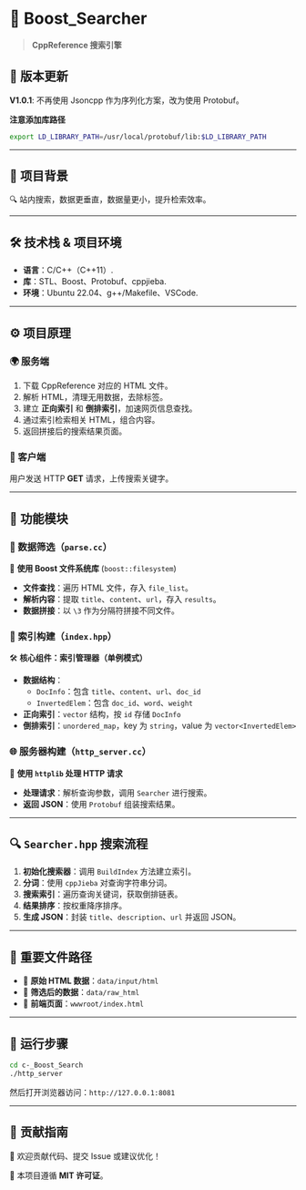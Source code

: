 # 🚀 Boost_Searcher

> **CppReference 搜索引擎**

## 🌟 版本更新
**V1.0.1**: 不再使用 Jsoncpp 作为序列化方案，改为使用 Protobuf。

**注意添加库路径**
```bash
export LD_LIBRARY_PATH=/usr/local/protobuf/lib:$LD_LIBRARY_PATH
```

---

## 📌 项目背景
🔍 站内搜索，数据更垂直，数据量更小，提升检索效率。

---

## 🛠 技术栈 & 项目环境
- **语言**：C/C++（C++11）.
- **库**：STL、Boost、Protobuf、cppjieba.
- **环境**：Ubuntu 22.04、g++/Makefile、VSCode.

---

## ⚙️ 项目原理

### 🌍 服务端
1. 下载 CppReference 对应的 HTML 文件。
2. 解析 HTML，清理无用数据，去除标签。
3. 建立 **正向索引** 和 **倒排索引**，加速网页信息查找。
4. 通过索引检索相关 HTML，组合内容。
5. 返回拼接后的搜索结果页面。

### 👤 客户端
用户发送 HTTP **GET** 请求，上传搜索关键字。

---

## 🔧 功能模块

### 📜 数据筛选（`parse.cc`）
📂 **使用 Boost 文件系统库** (`boost::filesystem`)
- **文件查找**：遍历 HTML 文件，存入 `file_list`。
- **解析内容**：提取 `title`、`content`、`url`，存入 `results`。
- **数据拼接**：以 `\3` 作为分隔符拼接不同文件。

### 📖 索引构建（`index.hpp`）
🛠 **核心组件：索引管理器（单例模式）**
- **数据结构**：
  - `DocInfo`：包含 `title`、`content`、`url`、`doc_id`
  - `InvertedElem`：包含 `doc_id`、`word`、`weight`
- **正向索引**：`vector` 结构，按 `id` 存储 `DocInfo`
- **倒排索引**：`unordered_map`，key 为 `string`，value 为 `vector<InvertedElem>`

### 🌐 服务器构建（`http_server.cc`）
🔗 **使用 `httplib` 处理 HTTP 请求**
- **处理请求**：解析查询参数，调用 `Searcher` 进行搜索。
- **返回 JSON**：使用 `Protobuf` 组装搜索结果。

---

## 🔍 `Searcher.hpp` 搜索流程

1. **初始化搜索器**：调用 `BuildIndex` 方法建立索引。
2. **分词**：使用 `cppJieba` 对查询字符串分词。
3. **搜索索引**：遍历查询关键词，获取倒排链表。
4. **结果排序**：按权重降序排序。
5. **生成 JSON**：封装 `title`、`description`、`url` 并返回 JSON。

---

## 📂 重要文件路径
- 📌 **原始 HTML 数据**：`data/input/html`
- 📌 **筛选后的数据**：`data/raw_html`
- 📌 **前端页面**：`wwwroot/index.html`

---

## 🚀 运行步骤
```bash
cd c-_Boost_Search
./http_server
```
然后打开浏览器访问：`http://127.0.0.1:8081`

---

## 🤝 贡献指南
🚀 欢迎贡献代码、提交 Issue 或建议优化！

📜 本项目遵循 **MIT 许可证**。



